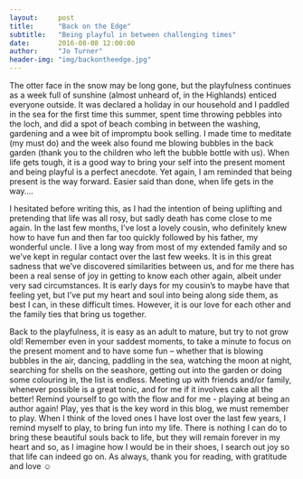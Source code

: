 ```yaml
---
layout:     post
title:      "Back on the Edge"
subtitle:   "Being playful in between challenging times"
date:       2016-08-08 12:00:00
author:     "Jo Turner"
header-img: "img/backontheedge.jpg"
---
```

  
The otter face in the snow may be long gone, but the playfulness continues as a week full of sunshine (almost unheard of, in the Highlands) enticed everyone outside. It was declared a holiday in our household and I paddled in the sea for the first time this summer, spent time throwing pebbles into the loch, and did a spot of beach combing in between the washing, gardening and a wee bit of impromptu book selling. I made time to meditate (my must do) and the week also found me blowing bubbles in the back garden (thank you to the children who left the bubble bottle with us). When life gets tough, it is a good way to bring your self into the present moment and being playful is a perfect anecdote. Yet again, I am reminded that being present is the way forward. Easier said than done, when life gets in the way…. 

I hesitated before writing this, as I had the intention of being uplifting and pretending that life was all rosy, but sadly death has come close to me again. In the last few months, I’ve lost a lovely cousin, who definitely knew how to have fun and then far too quickly followed by his father, my wonderful uncle. I live a long way from most of my extended family and so we’ve kept in regular contact over the last few weeks. It is in this great sadness that we’ve discovered similarities between us, and for me there has been a real sense of joy in getting to know each other again, albeit under very sad circumstances. It is early days for my cousin’s to maybe have that feeling yet, but I’ve put my heart and soul into being along side them, as best I can, in these difficult times.  However, it is our love for each other and the family ties that bring us together. 

Back to the playfulness, it is easy as an adult to mature, but try to not grow old! Remember even in your saddest moments, to take a minute to focus on the present moment and to have some fun – whether that is blowing bubbles in the air, dancing, paddling in the sea, watching the moon at night, searching for shells on the seashore, getting out into the garden or doing some colouring in, the list is endless. Meeting up with friends and/or family, whenever possible is a great tonic, and for me if it involves cake all the better! Remind yourself to go with the flow and for me  - playing at being an author again!  Play, yes that is the key word in this blog, we must remember to play. When I think of the loved ones I have lost over the last few years, I remind myself to play, to bring fun into my life. There is nothing I can do to bring these beautiful souls back to life, but they will remain forever in my heart and so, as I imagine how I would be in their shoes, I search out joy so that life can indeed go on. As always, thank you for reading, with gratitude and love ☺
